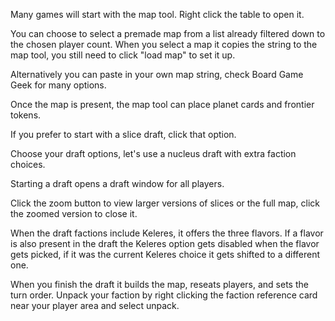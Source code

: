 Many games will start with the map tool. Right click the table to open it.

You can choose to select a premade map from a list already filtered down to the chosen player count. When you select a map it copies the string to the map tool, you still need to click "load map" to set it up.

Alternatively you can paste in your own map string, check Board Game Geek for many options.

Once the map is present, the map tool can place planet cards and frontier tokens.

If you prefer to start with a slice draft, click that option.

Choose your draft options, let's use a nucleus draft with extra faction choices.

Starting a draft opens a draft window for all players.

Click the zoom button to view larger versions of slices or the full map, click the zoomed version to close it.

When the draft factions include Keleres, it offers the three flavors. If a flavor is also present in the draft the Keleres option gets disabled when the flavor gets picked, if it was the current Keleres choice it gets shifted to a different one.

When you finish the draft it builds the map, reseats players, and sets the turn order. Unpack your faction by right clicking the faction reference card near your player area and select unpack.
